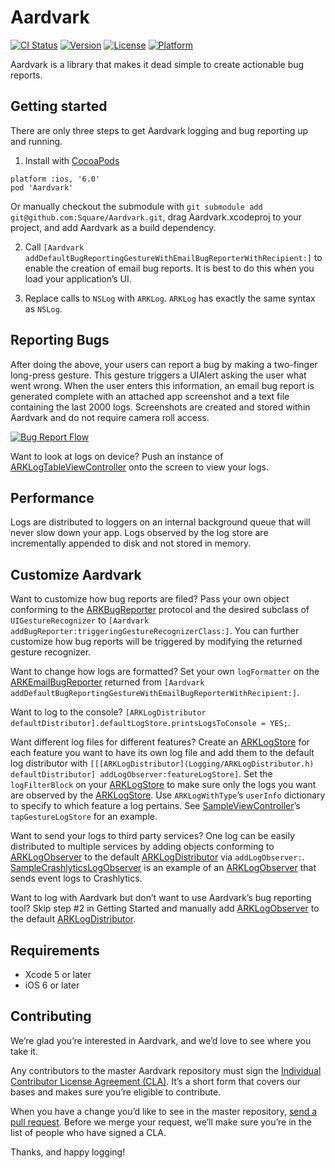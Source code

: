 # Aardvark

[![CI Status](http://img.shields.io/travis/square/Aardvark.svg?style=flat)](https://travis-ci.org/square/Aardvark)
[![Version](https://img.shields.io/cocoapods/v/Aardvark.svg?style=flat)](http://cocoadocs.org/docsets/Aardvark)
[![License](https://img.shields.io/cocoapods/l/Aardvark.svg?style=flat)](http://cocoadocs.org/docsets/Aardvark)
[![Platform](https://img.shields.io/cocoapods/p/Aardvark.svg?style=flat)](http://cocoadocs.org/docsets/Aardvark)

Aardvark is a library that makes it dead simple to create actionable bug reports.

## Getting started

There are only three steps to get Aardvark logging and bug reporting up and running.

1) Install with [CocoaPods](http://cocoapods.org)

```
platform :ios, '6.0'
pod 'Aardvark'
```
Or manually checkout the submodule with `git submodule add git@github.com:Square/Aardvark.git`, drag Aardvark.xcodeproj to your project, and add Aardvark as a build dependency.

2) Call `[Aardvark addDefaultBugReportingGestureWithEmailBugReporterWithRecipient:]` to enable the creation of email bug reports. It is best to do this when you load your application’s UI.

3) Replace calls to `NSLog` with `ARKLog`. `ARKLog` has exactly the same syntax as `NSLog`.

## Reporting Bugs

After doing the above, your users can report a bug by making a two-finger long-press gesture. This gesture triggers a UIAlert asking the user what went wrong. When the user enters this information, an email bug report is generated complete with an attached app screenshot and a text file containing the last 2000 logs. Screenshots are created and stored within Aardvark and do not require camera roll access.

[![Bug Report Flow](BugReportFlow.gif)](BugReportFlow.gif)

Want to look at logs on device? Push an instance of [ARKLogTableViewController](Log%20Viewing/ARKLogTableViewController.h) onto the screen to view your logs.

## Performance
Logs are distributed to loggers on an internal background queue that will never slow down your app. Logs observed by the log store are incrementally appended to disk and not stored in memory.

## Customize Aardvark
Want to customize how bug reports are filed? Pass your own object conforming to the [ARKBugReporter](Bug%20Reporting/ARKBugReporter.h) protocol and the desired subclass of `UIGestureRecognizer` to `[Aardvark addBugReporter:triggeringGestureRecognizerClass:]`. You can further customize how bug reports will be triggered by modifying the returned gesture recognizer.

Want to change how logs are formatted? Set your own `logFormatter` on the [ARKEmailBugReporter](Bug%20Reporting/ARKEmailBugReporter.h) returned from `[Aardvark addDefaultBugReportingGestureWithEmailBugReporterWithRecipient:]`.

Want to log to the console? `[ARKLogDistributor defaultDistributor].defaultLogStore.printsLogsToConsole = YES;`.

Want different log files for different features? Create an [ARKLogStore](Logging/ARKLogStore.h) for each feature you want to have its own log file and add them to the default log distributor with `[[[ARKLogDistributor](Logging/ARKLogDistributor.h) defaultDistributor] addLogObserver:featureLogStore]`. Set the `logFilterBlock` on your [ARKLogStore](Logging/ARKLogStore.h) to make sure only the logs you want are observed by the [ARKLogStore](Logging/ARKLogStore.h). Use `ARKLogWithType`’s `userInfo` dictionary to specify to which feature a log pertains. See [SampleViewController](AardvarkSample/AardvarkSample/SampleViewController.m)’s `tapGestureLogStore` for an example.

Want to send your logs to third party services? One log can be easily distributed to multiple services by adding objects conforming to [ARKLogObserver](Logging/ARKLogObserver.h) to the default [ARKLogDistributor](Logging/ARKLogDistributor.h) via `addLogObserver:`. [SampleCrashlyticsLogObserver](AardvarkSample/AardvarkSample/SampleCrashlyticsLogObserver.h) is an example of an [ARKLogObserver](Logging/ARKLogObserver.h) that sends event logs to Crashlytics.

Want to log with Aardvark but don’t want to use Aardvark’s bug reporting tool? Skip step #2 in Getting Started and manually add [ARKLogObserver](Logging/ARKLogObserver.h) to the default [ARKLogDistributor](Logging/ARKLogDistributor.h).

## Requirements

* Xcode 5 or later
* iOS 6 or later

## Contributing

We’re glad you’re interested in Aardvark, and we’d love to see where you take it.

Any contributors to the master Aardvark repository must sign the [Individual Contributor License Agreement (CLA)](https://spreadsheets.google.com/spreadsheet/viewform?formkey=dDViT2xzUHAwRkI3X3k5Z0lQM091OGc6MQ&ndplr=1). It’s a short form that covers our bases and makes sure you’re eligible to contribute.

When you have a change you’d like to see in the master repository, [send a pull request](https://github.com/square/Aardvark/pulls). Before we merge your request, we’ll make sure you’re in the list of people who have signed a CLA.

Thanks, and happy logging!
